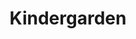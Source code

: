 ---
pid: CH77
title: Kindergarden
location_transcription: 
zipcode: '19116'
outside_phl: 
neighborhood: Somerton,Bustleton
age: '40'
age_range: 40-49
instagram: 
image_file_name: CH_77.jpg
proposal_transcription: |-
  //Everything I needed to know I learned in kindergarten//
  A monument to the fundamental foundation of Learning
  ABC - 123
  Be Kind
  Share
topic: Education,Youth
topic_summary: 0, 0
type: Other No Form
keywords_other: 
credit: 
image_labels: 
twitter: 
facebook: 
permalink: "/monuments/ch77/"
layout: item-page
---